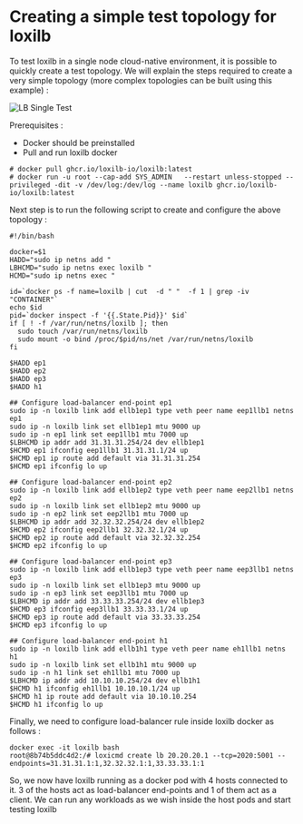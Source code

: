 # Creating a simple test topology for loxilb

To test loxilb in a single node cloud-native environment, it is possible to quickly create a test topology. We will explain the steps required to create a very simple topology (more complex topologies can be built using this example) :

![LB Single Test](photos/LBSingleTest.png)

Prerequisites :  

* Docker should be preinstalled  
* Pull and run loxilb docker  

```
# docker pull ghcr.io/loxilb-io/loxilb:latest
# docker run -u root --cap-add SYS_ADMIN   --restart unless-stopped --privileged -dit -v /dev/log:/dev/log --name loxilb ghcr.io/loxilb-io/loxilb:latest
```

Next step is to run the following script to create and configure the above topology :

```
#!/bin/bash

docker=$1
HADD="sudo ip netns add "
LBHCMD="sudo ip netns exec loxilb "
HCMD="sudo ip netns exec "

id=`docker ps -f name=loxilb | cut  -d " "  -f 1 | grep -iv  "CONTAINER"`
echo $id
pid=`docker inspect -f '{{.State.Pid}}' $id`
if [ ! -f /var/run/netns/loxilb ]; then
  sudo touch /var/run/netns/loxilb
  sudo mount -o bind /proc/$pid/ns/net /var/run/netns/loxilb
fi

$HADD ep1
$HADD ep2
$HADD ep3
$HADD h1

## Configure load-balancer end-point ep1
sudo ip -n loxilb link add ellb1ep1 type veth peer name eep1llb1 netns ep1
sudo ip -n loxilb link set ellb1ep1 mtu 9000 up
sudo ip -n ep1 link set eep1llb1 mtu 7000 up
$LBHCMD ip addr add 31.31.31.254/24 dev ellb1ep1
$HCMD ep1 ifconfig eep1llb1 31.31.31.1/24 up
$HCMD ep1 ip route add default via 31.31.31.254
$HCMD ep1 ifconfig lo up

## Configure load-balancer end-point ep2
sudo ip -n loxilb link add ellb1ep2 type veth peer name eep2llb1 netns ep2
sudo ip -n loxilb link set ellb1ep2 mtu 9000 up
sudo ip -n ep2 link set eep2llb1 mtu 7000 up
$LBHCMD ip addr add 32.32.32.254/24 dev ellb1ep2
$HCMD ep2 ifconfig eep2llb1 32.32.32.1/24 up
$HCMD ep2 ip route add default via 32.32.32.254
$HCMD ep2 ifconfig lo up

## Configure load-balancer end-point ep3
sudo ip -n loxilb link add ellb1ep3 type veth peer name eep3llb1 netns ep3
sudo ip -n loxilb link set ellb1ep3 mtu 9000 up
sudo ip -n ep3 link set eep3llb1 mtu 7000 up
$LBHCMD ip addr add 33.33.33.254/24 dev ellb1ep3
$HCMD ep3 ifconfig eep3llb1 33.33.33.1/24 up
$HCMD ep3 ip route add default via 33.33.33.254
$HCMD ep3 ifconfig lo up

## Configure load-balancer end-point h1
sudo ip -n loxilb link add ellb1h1 type veth peer name eh1llb1 netns h1
sudo ip -n loxilb link set ellb1h1 mtu 9000 up
sudo ip -n h1 link set eh1llb1 mtu 7000 up
$LBHCMD ip addr add 10.10.10.254/24 dev ellb1h1
$HCMD h1 ifconfig eh1llb1 10.10.10.1/24 up
$HCMD h1 ip route add default via 10.10.10.254
$HCMD h1 ifconfig lo up
```

Finally, we need to configure load-balancer rule inside loxilb docker as follows :
```
docker exec -it loxilb bash
root@8b74b5ddc4d2:/# loxicmd create lb 20.20.20.1 --tcp=2020:5001 --endpoints=31.31.31.1:1,32.32.32.1:1,33.33.33.1:1
```

So, we now have loxilb running as a docker pod with 4 hosts connected to it. 3 of the hosts act as load-balancer end-points and 1 of them act as a client. We can run any workloads as we wish inside the host pods and start testing loxilb


